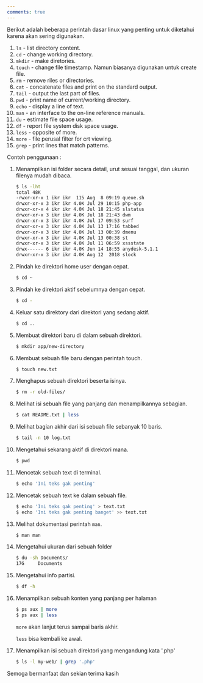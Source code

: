 ```yaml
---
comments: true
---
```


Berikut adalah beberapa perintah dasar linux yang penting untuk diketahui karena akan sering digunakan.

1. `ls` - list directory content.
2. `cd` - change working directory.
3. `mkdir` - make diretories.
4. `touch` - change file timestamp. Namun biasanya digunakan untuk create file.
5. `rm` - remove riles or directories.
6. `cat` - concatenate files and print on the standard output.
7. `tail` - output the last part of files.
8. `pwd` - print name of current/working directory.
9. `echo` - display a line of text.
10. `man` - an interface to the on-line reference manuals.
11. `du` - estimate file space usage.
11. `df` - report file system disk space usage.
12. `less` - opposite of more.
13. `more` - file perusal filter for crt viewing.
13. `grep` - print lines that match patterns.

Contoh penggunaan :
1. Menampilkan isi folder secara detail, urut sesuai tanggal, dan ukuran filenya mudah dibaca.

    ```bash
    $ ls -lht
    total 48K
    -rwxr-xr-x 1 ikr ikr  115 Aug  8 09:19 queue.sh
    drwxr-xr-x 3 ikr ikr 4.0K Jul 29 10:15 php-app
    drwxr-xr-x 4 ikr ikr 4.0K Jul 18 21:45 slstatus
    drwxr-xr-x 3 ikr ikr 4.0K Jul 18 21:43 dwm
    drwxr-xr-x 3 ikr ikr 4.0K Jul 17 09:53 surf
    drwxr-xr-x 3 ikr ikr 4.0K Jul 13 17:16 tabbed
    drwxr-xr-x 3 ikr ikr 4.0K Jul 13 00:39 dmenu
    drwxr-xr-x 3 ikr ikr 4.0K Jul 13 00:38 st
    drwxr-xr-x 3 ikr ikr 4.0K Jul 11 06:59 xssstate
    drwx------ 6 ikr ikr 4.0K Jun 14 18:55 anydesk-5.1.1
    drwxr-xr-x 3 ikr ikr 4.0K Aug 12  2018 slock

    ```
2. Pindah ke direktori home user dengan cepat.
    ```bash
    $ cd ~
    ```
2. Pindah ke direktori aktif sebelumnya dengan cepat.
    ```bash
    $ cd -
    ```
3. Keluar satu direktory dari direktori yang sedang aktif.
    ```bash
    $ cd ..
    ```
4. Membuat direktori baru di dalam sebuah direktori.
    ```bash
    $ mkdir app/new-directory
    ```
5. Membuat sebuah file baru dengan perintah touch.
    ```bash
    $ touch new.txt
    ```
6. Menghapus sebuah direktori beserta isinya.
    ```bash
    $ rm -r old-files/
    ```
7. Melihat isi sebuah file yang panjang dan menampilkannya sebagian.
    ```bash
    $ cat README.txt | less
    ```
8. Melihat bagian akhir dari isi sebuah file sebanyak 10 baris.
    ```bash
    $ tail -n 10 log.txt
    ```
9. Mengetahui sekarang aktif di direktori mana.
    ```bash
    $ pwd
    ```
10. Mencetak sebuah text di terminal.
    ```bash
    $ echo 'Ini teks gak penting'
    ```
11. Mencetak sebuah text ke dalam sebuah file.
    ```bash
    $ echo 'Ini teks gak penting' > text.txt
    $ echo 'Ini teks gak penting banget' >> text.txt
    ```
12. Melihat dokumentasi perintah `man`.
    ```bash
    $ man man
    ```
13. Mengetahui ukuran dari sebuah folder
    ```bash
    $ du -sh Documents/
    17G     Documents
    ```
14. Mengetahui info partisi.
    ```bash
    $ df -h
    ```
15. Menampilkan sebuah konten yang panjang per halaman
    ```bash
    $ ps aux | more
    $ ps aux | less
    ```
    `more` akan lanjut terus sampai baris akhir.

    `less` bisa kembali ke awal.
16. Menampilkan isi sebuah direktori yang mengandung kata '.php'
    ```bash
    $ ls -l my-web/ | grep '.php'
    ```

Semoga bermanfaat dan sekian terima kasih
